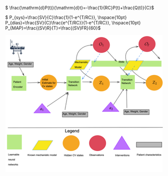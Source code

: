 
  $ \frac{\mathrm{d}P(t)}{\mathrm{d}t}=-\frac{1}{RC}P(t)+\frac{Q(t)}{C}$
  
$ P_{sys}=\frac{SV}{C}\frac{1}{1-e^{T/RC}}, \hspace{10pt}
    P_{dias}=\frac{SV}{C}\frac{e^{T/RC}}{1-e^{T/RC}}, \hspace{10pt} P_{MAP}=\frac{(SV)R}{T}=\frac{(SV)FR}{60}$
    
  



![alt text](https://github.com/thxsxth/POMDP_RLSepsis/blob/master/Images/auto_en_diag%20(1).png)
